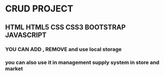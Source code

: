# CRUD PROJECT 
## HTML HTML5 CSS CSS3 BOOTSTRAP JAVASCRIPT 

### YOU CAN ADD , REMOVE  and use local storage 
### you can also use it in management supply system in store and market 

